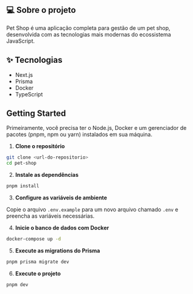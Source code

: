 ## 💻 Sobre o projeto

Pet Shop é uma aplicação completa para gestão de um pet shop, desenvolvida com as tecnologias mais modernas do ecossistema JavaScript.

## ✨ Tecnologias

- Next.js
- Prisma
- Docker
- TypeScript

## Getting Started

Primeiramente, você precisa ter o Node.js, Docker e um gerenciador de pacotes (pnpm, npm ou yarn) instalados em sua máquina.

1. **Clone o repositório**

```bash
git clone <url-do-repositorio>
cd pet-shop
```

2. **Instale as dependências**

```bash
pnpm install
```

3. **Configure as variáveis de ambiente**

Copie o arquivo `.env.example` para um novo arquivo chamado `.env` e preencha as variáveis necessárias.

4. **Inicie o banco de dados com Docker**

```bash
docker-compose up -d
```

5. **Execute as migrations do Prisma**

```bash
pnpm prisma migrate dev
```

6. **Execute o projeto**

```bash
pnpm dev
```
